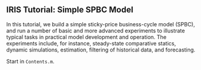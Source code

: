 ## IRIS Tutorial: Simple SPBC Model                                        

In this tutorial, we build a simple sticky-price business-cycle model
(SPBC), and run a number of basic and more advanced experiments to
illustrate typical tasks in practical model development and operation.
The experiments include, for instance, steady-state comparative statics,
dynamic simulations, estimation, filtering of historical data, and
forecasting.

Start in `Contents.m`.

